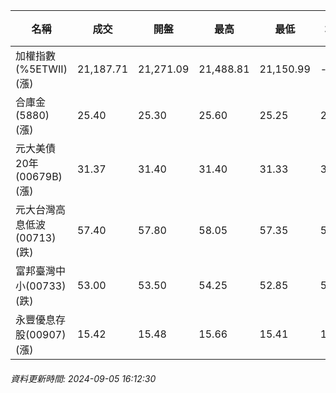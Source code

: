 | 名稱 | 成交 | 開盤 | 最高 | 最低 | 均價 | 成交金額(億) | 昨收 | 漲跌幅 | 漲跌 | 總量 | 昨量 | 振幅 |
| -------- | -------- | -------- | -------- |-------- | -------- | -------- |-------- |-------- |-------- | -------- | -------- |-------- |
|加權指數(%5ETWII) (漲)|21,187.71|21,271.09|21,488.81|21,150.99|-|3,219.91|21,092.75|0.45%|94.96|7,914,320|0|1.60%|
|合庫金(5880) (漲)|25.40|25.30|25.60|25.25|25.43|2.11|25.20|0.79%|0.20|8,309|22,570|1.39%|
|元大美債20年(00679B) (漲)|31.37|31.40|31.40|31.33|31.36|23.67|31.14|0.74%|0.23|75,484|85,741|0.22%|
|元大台灣高息低波(00713) (跌)|57.40|57.80|58.05|57.35|57.69|7.53|57.45|0.09%|0.05|13,045|35,606|1.22%|
|富邦臺灣中小(00733) (跌)|53.00|53.50|54.25|52.85|53.57|0.985|53.20|0.38%|0.20|1,839|4,029|2.63%|
|永豐優息存股(00907) (漲)|15.42|15.48|15.66|15.41|15.53|0.430|15.36|0.39%|0.06|2,768|7,603|1.63%|
###### 資料更新時間: 2024-09-05 16:12:30